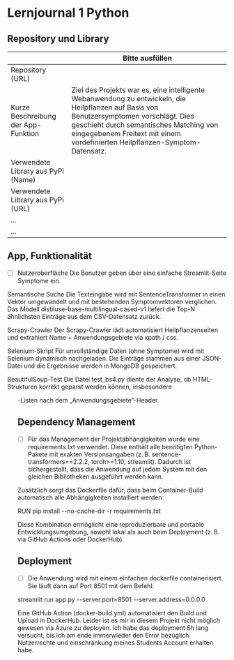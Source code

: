 ﻿# Lernjournal 1 Python

## Repository und Library

| | Bitte ausfüllen |
| -------- | ------- |
| Repository (URL)  |
| Kurze Beschreibung der App-Funktion |Ziel des Projekts war es, eine intelligente Webanwendung zu entwickeln, die Heilpflanzen auf Basis von Benutzersymptomen vorschlägt. Dies geschieht durch semantisches Matching von eingegebenem Freitext mit einem vordefinierten Heilpflanzen-Symptom-Datensatz. |
| Verwendete Library aus PyPi (Name) | |
| Verwendete Library aus PyPi (URL) | |
| ... | |
| ... | |

## App, Funktionalität

* [ ] Nutzeroberfläche
Die Benutzer geben über eine einfache Streamlit-Seite Symptome ein.

Semantische Suche
Die Texteingabe wird mit SentenceTransformer in einen Vektor umgewandelt und mit bestehenden Symptomvektoren verglichen. Das Modell distiluse-base-multilingual-cased-v1 liefert die Top-N ähnlichsten Einträge aus dem CSV-Datensatz zurück.

Scrapy-Crawler
Der Scrapy-Crawler lädt automatisiert Heilpflanzenseiten und extrahiert Name + Anwendungsgebiete via xpath / css.

Selenium-Skript
Für unvollständige Daten (ohne Symptome) wird mit Selenium dynamisch nachgeladen. Die Einträge stammen aus einer JSON-Datei und die Ergebnisse werden in MongoDB gespeichert.

BeautifulSoup-Test
Die Datei test_bs4.py diente der Analyse, ob HTML-Strukturen korrekt geparst werden können, insbesondere <ul>-Listen nach dem „Anwendungsgebiete“-Header.

## Dependency Management

* [ ] Für das Management der Projektabhängigkeiten wurde eine requirements.txt verwendet. Diese enthält alle benötigten Python-Pakete mit exakten Versionsangaben (z. B. sentence-transformers==2.2.2, torch>=1.10, streamlit). Dadurch ist sichergestellt, dass die Anwendung auf jedem System mit den gleichen Bibliotheken ausgeführt werden kann.

Zusätzlich sorgt das Dockerfile dafür, dass beim Container-Build automatisch alle Abhängigkeiten installiert werden:


RUN pip install --no-cache-dir -r requirements.txt

Diese Kombination ermöglicht eine reproduzierbare und portable Entwicklungsumgebung, sowohl lokal als auch beim Deployment (z. B. via GitHub Actions oder DockerHub).

## Deployment

* [ ] Die Anwendung wird mit einem einfachen dockerfile containerisiert. Sie läuft dann auf Port 8501 mit dem Befehl:

streamlit run app.py --server.port=8501 --server.address=0.0.0.0

Eine GitHub Action (docker-build.yml) automatisiert den Build und Upload in DockerHub.
Leider ist es mir in diesem Projekt nicht möglich gewesen via Azure zu deployen. Ich habe das deployment 6h lang versucht, bis ich am ende immerwieder den Error bezüglich Nutzerrechte und einschränkung meines Students Account erhalten habe.

